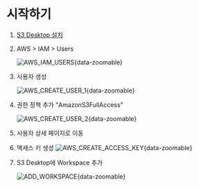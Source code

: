 # 시작하기

1. [S3 Desktop 설치](https://github.com/icymonk/s3-desktop/releases)

2. AWS > IAM > Users

   ![AWS_IAM_USERS](/AWS_IAM_USERS.png){data-zoomable}

3. 사용자 생성

   ![AWS_CREATE_USER_1](/AWS_CREATE_USER_1.png){data-zoomable}

4. 권한 정책 추가 "AmazonS3FullAccess"

   ![AWS_CREATE_USER_2](/AWS_CREATE_USER_2.png){data-zoomable}

5. 사용자 상세 페이지로 이동

6. 액세스 키 생성
   ![AWS_CREATE_ACCESS_KEY](/AWS_CREATE_ACCESS_KEY.png){data-zoomable}

7. S3 Desktop에 Workspace 추가

   ![ADD_WORKSPACE](/ADD_WORKSPACE.png){data-zoomable}

<script setup>
import { onMounted } from 'vue';
import mediumZoom from 'medium-zoom';

onMounted(() => {
  mediumZoom('[data-zoomable]', { background: 'var(--vp-c-bg)' });
});
</script>

<style>
.medium-zoom-overlay {
  z-index: 20;
}

.medium-zoom-image {
  z-index: 21;
}
</style>
